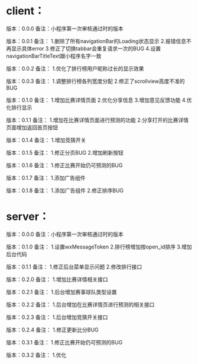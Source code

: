 
# client：
版本：0.0.0
备注：小程序第一次审核通过时的版本

版本：0.0.1
备注： 
      1.删除了所有navigationBar的Loading状态显示
      2.报错信息不再显示具体error
      3.修正了切换tabbar会重复请求一次的BUG
      4.设置navigationBarTitleText跟小程序名字一致

版本：0.0.2
备注： 
      1.优化了排行榜用户昵称过长的显示效果

版本：0.0.3
备注： 
      1.调整排行榜各列宽度分配
      2.修正了scrollview高度不准的BUG

版本：0.1.0
备注： 
      1.增加比赛详情页面
      2.优化分享信息
      3.增加意见反馈功能
      4.优化排行显示

版本：0.1.1
备注： 
      1.增加在比赛详情页面进行预测的功能
      2.分享打开的比赛详情页面增加返回首页按钮

版本：0.1.4
备注： 
      1.增加竞猜开关

版本：0.1.5
备注： 
      1.修正分页BUG
      2.增加刷新按钮

版本：0.1.6
备注： 
      1.修正比赛开始仍可预测的BUG

版本：0.1.7
备注： 
      1.添加广告组件

版本：0.1.8
备注： 
      1.添加广告组件
      2.修正排序BUG
# server：
版本：0.0.0
备注：小程序第一次审核通过时的版本

版本：0.1.0
备注：
      1.设置wxMessageToken
      2.排行榜增加按open_id排序
      3.增加后台代码

版本：0.1.1
备注：
      1.修正后台菜单显示问题
      2.修改排行接口

版本：0.2.0
备注：
      1.增加比赛详情相关接口

版本：0.2.1
备注：
      1.后台增加赛事球队类型设置

版本：0.2.2
备注：
      1.后台增加在比赛详情页进行预测的相关接口

版本：0.2.3
备注：
      1.后台增加竞猜开关接口

版本：0.2.4
备注：
      1.修正更新比分BUG

版本：0.3.1
备注：
      1.修正比赛开始仍可预测的BUG

版本：0.3.2
备注：
      1.优化
